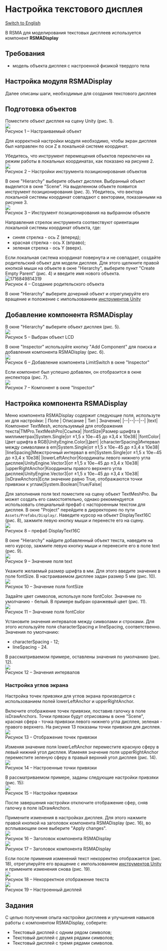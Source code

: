 # Настройка текстового дисплея
[Switch to English](/Manual/en/Electronics/Setting_up_display.md)

В RSMA для моделирования текстовых дисплеев используется компонент **RSMADisplay**

## Требования
- модель объекта дисплея с настроенной физикой твердого тела

## Настройка модуля RSMADisplay
Далее описаны шаги, необходимые для создания текстового дисплея
## Подготовка объектов

Поместите объект дисплея на сцену Unity (рис. 1).\
![](/Manual/_images/Setting_up_display/Object.png)\
Рисунок 1 – Настраиваемый объект

Для корректной настройки модуля необходимо, чтобы экран дисплея был направлен по оси Z в локальной системе координат.

Убедитесь, что инструмент перемещения объектов переключен на режим работы в локальных координатах, как показано на рисунке 2.\
![](/Manual/_images/Setting_up_hinge_joints/ToolSettings.png)\
Рисунок 2 – Настройки инструмента позиционирования объектов

В окне "Hierarchy" выберите объект дисплея. Выбранный объект выделится в окне "Scene". На выделенном объекте появится инструмент позиционирования (рис. 3).
Убедитесь, что вектора локальной системы координат совпадают с векторами, показанными на рисунке 3.\
![](/Manual/_images/Setting_up_display/Axis.png)\
Рисунок 3 – Инструмент позиционирования на выбранном объекте

Направления стрелок инструмента соотвествуют ориентации локальной системы координат объекта, где:
- синяя стрелка - ось Z (вперед);
- красная стрелка - ось X (вправо);
- зеленая стрелка - ось Y (вверх).

Если локальная система координат повернута и не совпадает, создайте родительский объект для модели дисплея. Для этого щелкните правой кнопкой мыши на объекте в окне "Hierarchy", выберите пункт "Create Empty Parent" (рис. 4) и введите имя нового объекта.\
![1716849814319](/Manual/_images/Setting_up_the_physics_of_models/1716849814319.png)\
Рисунок 4 – Создание родительского объекта

В окне "Hierarchy" выберите дочерний объект и отрегулируйте его вращение и положение с импользованием [инструментов Unity](https://docs.unity3d.com/Manual/PositioningGameObjects.html)

## Добавление компонента RSMADisplay

В окне "Hierarchy" выберите объект дисплея (рис. 5).\
![](/Manual/_images/Setting_up_display/Selected.png)\
Рисунок 5 – Выбран объект LCD

В окне "Inspector" используйте кнопку "Add Component" для поиска и добавления компонента RSMADisplay (рис. 6).\
![](/Manual/_images/Setting_up_display/AddComponent.png)\
Рисунок 6 – Добавление компонента LimitSwitch в окне "Inspector"

Если компонент был успешно добавлен, он отобразится в окне инспектора (рис. 7).\
![](/Manual/_images/Setting_up_display/Component.png)\
Рисунок 7 –  Компонент в окне "Inspector"

## Настройка компонента RSMADisplay

Меню компонента RSMADisplay содержит следующие поля, используте их для настройки:
| Поле | Описание | Тип | Значение|
|--|--|--|--|
|text|Компонент TextMesh, используемый для отображения текста|TMPro.TextMeshPro|Ссылка|
|fontSize|Размер шрифта в миллиметрах|System.Single|от ±1,5 x 10e−45 до ±3,4 x 10e38|
|fontColor|Цвет шрифта в RGB|UnityEngine.Color|Цвет|
|characterSpacing|Интервал между символами в em|System.Single|от ±1,5 x 10e−45 до ±3,4 x 10e38|
|lineSpacing|Межстрочный интервал в em|System.Single|от ±1,5 x 10e−45 до ±3,4 x 10e38|
|lowerLeftAnchor|Координаты левого нижнего угла дисплея|UnityEngine.Vector3|от ±1,5 x 10e−45 до ±3,4 x 10e38|
|upperRightAnchor|Координаты правого верхнего угла дисплея|UnityEngine.Vector3|от ±1,5 x 10e−45 до ±3,4 x 10e38|
|isDrawAnchors|Если значение равно True, отображаются точки привязки к углам|System.Boolean|True/False|

Для заполнения поля text поместите на сцену объект TextMeshPro. Вы может создать его самостоятельно, однако рекомендуется использовать специальный префаб с настороенным текстом для дисплея.
В окне "Project" перейдите в дирректорию по пути ```Assets/Prefabs/Display/```. Наведите курсор на объект DisplayText16C (рис. 8), зажмите левую кнопку мыши и перенесте его на сцену.\
![](/Manual/_images/Setting_up_display/Prefab.png)\
Рисунок 8 – префаб DisplayText16C

В окне "Hierarchy" найдите добавленный объект текста, наведите на него курсор, зажмите левую кнопку мыши и перенесите его в поле text (рис. 9).\
![](/Manual/_images/Setting_up_display/Text.png)\
Рисунок 9 – Значение поля text

Укажите желаемый размер шрифта в мм. Для этого введите значение в поле fontSize. В настраиваемом дисплее задан размер 5 мм (рис. 10).\
![](/Manual/_images/Setting_up_display/FontSize.png)\
Рисунок 10 – Значение поля fontSize

Задайте цвет символов, используя поле fontColor. Значение по умолчанию - белый. В примере выбран оранжевый цвет (рис. 11).\
![](/Manual/_images/Setting_up_display/Color.png)\
Рисунок 11 – Значение поля fontColor

Установите значения интервалов между символами и строками. Для этого используйте поля characterSpacing и lineSpacing, соответственно.
Значения по умолчанию:
- characterSpacing - 12;
- lineSpacing - 24.

В рассматриваемом примере, оставлены значения по умолчанию (рис. 12).\
![](/Manual/_images/Setting_up_display/Spacing.png)\
Рисунок 12 – Значения интервалов

### Настройка углов экрана

Настройка точек привзяки для углов экрана производится с использованием полей lowerLeftAnchor и upperRightAnchor.

Включите отображение точек привязки, поставив галочку в поле isDrawAnchors. Точки прявзки будут отрисованы в окне "Scene", красная сфера - точка привязки левого нижнего угла дисплея, зеленая - правого верхнего. На рисунке 13 показаны точки привязки для дисплея.\
![](/Manual/_images/Setting_up_display/Anchors.png)\
Рисунок 13 – Отображение точек привязки

Изменяя значение поля lowerLeftAnchor переместите красную сферу в левый нижний угол дисплея.
Изменяя значение поля upperRightAnchor переместите зеленую сферу в правый верхний угол дисплея (рис. 14).\
![](/Manual/_images/Setting_up_display/AnchorsSetted.png)\
Рисунок 14 – Настроенные точки привязки

В рассматриваемом примере, заданы следующие настройки привзяки (рис. 15):\
![](/Manual/_images/Setting_up_display/Setted.png)\
Рисунок 15 – Настройки привязки

После завершения настройки отключите отображение сфер, сняв галочку в поле isDrawAnchors.

Примените изменения в настройках дисплея. Для этого нажмите правой кнопкой на заголовок компонента RSMADisplay (рис. 16), во всплывающем окне выберите "Apply changes".\
![](/Manual/_images/Setting_up_display/Header.png)\
Рисунок 16 – Заголовок компонента RSMADisplay\
![](/Manual/_images/Setting_up_display/Apply.png)\
Рисунок 17 – Заголовок компонента RSMADisplay

Если после примения изменений текст некорректно отображается (рис. 18), отрегулируйте его вращение с импользованием [инструментов Unity](https://docs.unity3d.com/Manual/PositioningGameObjects.html) и примените изменения снова (рис. 19).\
![](/Manual/_images/Setting_up_display/Bug.png)\
Рисунок 18 – Некорректное отображение текста\
![](/Manual/_images/Setting_up_display/Complete.png)\
Рисунок 19 – Настроенный дисплей

## Задания

С целью получения опыта настройки дисплеев и улучшения навыков работы с компонентом RSMADisplay, соберите:
- Текстовый дисплей с одним рядом символов;
- Текстовый дисплей с двумя рядами символов;
- Текстовый дисплей с тремя рядами символов.
